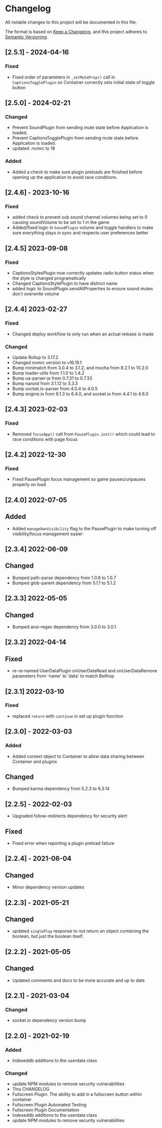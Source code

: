 # Changelog

All notable changes to this project will be documented in this file.

The format is based on [Keep a Changelog](https://keepachangelog.com/en/1.0.0/),
and this project adheres to [Semantic Versioning](https://semver.org/spec/v2.0.0.html).

## [2.5.1] - 2024-04-16

### Fixed

- Fixed order of parameters in `_setMuteProp()` call in `CaptionsTogglePlugin` so Container correctly sets initial state of toggle button

## [2.5.0] - 2024-02-21

### Changed

- Prevent SoundPlugin from sending mute state before Application is loaded. 
- Prevent CaptionsTogglePlugin from sending mute state before Application is loaded. 
- updated .nvmrc to 18

### Added

- Added a check to make sure plugin preloads are finished before opening up the application to avoid race conditions. 

## [2.4.6] - 2023-10-16

### Fixed

- added check to prevent sub sound channel volumes being set to 0 causing soundVolume to be set to 1 in the game
- Added/fixed logic in `SoundPlugin` volume and toggle handlers to make sure everything stays in sync and respects user preferences better

## [2.4.5] 2023-09-08

### Fixed

- CaptionsStylesPlugin now correctly updates radio button status when the style is changed programatically
- Changed CaptionsStylePlugin to have distinct name
- added logic to SoundPlugin.sendAllProperties to ensure sound mutes don't overwrite volume

## [2.4.4] 2023-02-27

### Fixed

- Changed deploy workflow to only run when an actual release is made

### Changed

- Update Rollup to 3.17.2
- Changed nvmrc version to v16.19.1
- Bump minimatch from 3.0.4 to 3.1.2, and mocha from 8.2.1 to 10.2.0
- Bump loader-utils from 1.1.0 to 1.4.2
- Bump ua-parser-js from 0.7.31 to 0.7.33
- Bump nanoid from 3.1.12 to 3.3.3
- Bump socket.io-parser from 4.0.4 to 4.0.5
- Bump engine.io from 6.1.3 to 6.4.0, and socket.io from 4.4.1 to 4.6.0


## [2.4.3] 2023-02-03

### Fixed

 - Removed `focusApp()` call from `PausePlugin.init()` which could lead to race conditions with page focus

## [2.4.2] 2022-12-30

### Fixed

- Fixed PausePlugin focus management so game pauses/unpauses properly on load

## [2.4.0] 2022-07-05

## Added

- Added `manageOwnVisibility` flag to the PausePlugin to make turning off visibility/focus management easier

## [2.3.4] 2022-06-09

## Changed

- Bumped path-parse dependency from 1.0.6 to 1.0.7
- Bumped glob-parent dependency from 5.1.1 to 5.1.2

## [2.3.3] 2022-05-05

## Changed

- Bumped ansi-regex dependency from 3.0.0 to 3.0.1

## [2.3.2] 2022-04-14

## Fixed

- re-re-named UserDataPlugin onUserDataRead and onUserDataRemove parameters from 'name' to 'data' to match Bellhop

## [2.3.1] 2022-03-10

### Fixed

- replaced `return` with `continue` in set up plugin function

## [2.3.0] - 2022-03-03

### Added

- Added context object to Container to allow data sharing between Container and plugins

## Changed

- Bumped karma dependency from 5.2.3 to 6.3.14

## [2.2.5] - 2022-02-03

- Upgraded follow-redirects dependency for security alert

## Fixed

- Fixed error when reporting a plugin preload failure

## [2.2.4] - 2021-06-04

## Changed

- Minor dependency version updates

## [2.2.3] - 2021-05-21

## Changed

- updated `singlePlay` response to not return an object containing the boolean, but just the boolean itself.

## [2.2.2] - 2021-05-05

## Changed

- Updated comments and docs to be more accurate and up to date

## [2.2.1] - 2021-03-04

### Changed

- socket.io dependency version bump

## [2.2.0] - 2021-02-19

### Added

- Indexeddb additions to the userdata class

### Changed

- update NPM modules to remove security vulnerabilities
- This CHANGELOG
- Fullscreen Plugin. The ability to add in a fullscreen button within container
- Fullscreen Plugin Automated Testing
- Fullscreen Plugin Documentation
- Indexeddb additions to the userdata class
- update NPM modules to remove security vulnerabilities
